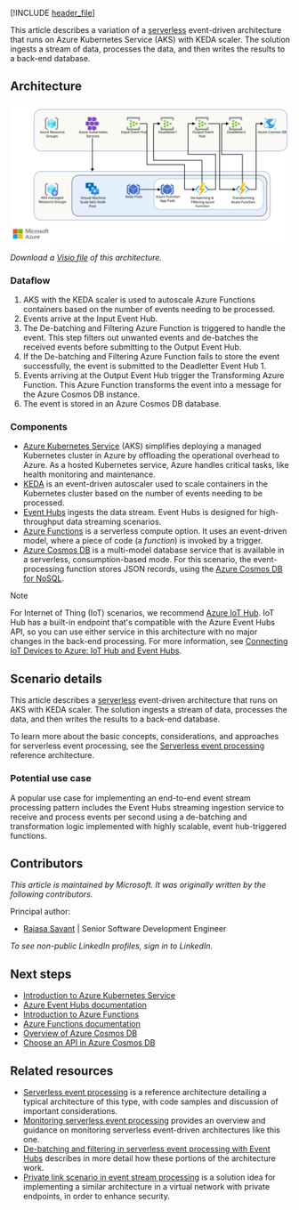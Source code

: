<!-- cSpell:ignore KEDA deadletter autoscaler -->
[!INCLUDE [header_file](../../../includes/sol-idea-header.md)]

This article describes a variation of a [serverless](https://azure.microsoft.com/solutions/serverless) event-driven architecture that runs on Azure Kubernetes Service (AKS) with KEDA scaler. The solution ingests a stream of data, processes the data, and then writes the results to a back-end database.

## Architecture

[ ![Architecture diagram showing the data flow described in this article.](../media/serverless-event-processing-aks-diagram.svg)](../media/serverless-event-processing-aks-diagram.svg#lightbox)

*Download a [Visio file](https://arch-center.azureedge.net/serverless-event-processing-aks-diagram.vsdx) of this architecture.*

### Dataflow

1. AKS with the KEDA scaler is used to autoscale Azure Functions containers based on the number of events needing to be processed.
1. Events arrive at the Input Event Hub.
1. The De-batching and Filtering Azure Function is triggered to handle the event. This step filters out unwanted events and de-batches the received events before submitting to the Output Event Hub.
1. If the De-batching and Filtering Azure Function fails to store the event successfully, the event is submitted to the Deadletter Event Hub 1.
1. Events arriving at the Output Event Hub trigger the Transforming Azure Function. This Azure Function transforms the event into a message for the Azure Cosmos DB instance.
1. The event is stored in an Azure Cosmos DB database.

### Components

- [Azure Kubernetes Service](https://azure.microsoft.com/services/kubernetes-service) (AKS) simplifies deploying a managed Kubernetes cluster in Azure by offloading the operational overhead to Azure. As a hosted Kubernetes service, Azure handles critical tasks, like health monitoring and maintenance.
- [KEDA](https://keda.sh) is an event-driven autoscaler used to scale containers in the Kubernetes cluster based on the number of events needing to be processed.
- [Event Hubs](https://azure.microsoft.com/services/event-hubs) ingests the data stream. Event Hubs is designed for high-throughput data streaming scenarios.
- [Azure Functions](https://azure.microsoft.com/services/functions) is a serverless compute option. It uses an event-driven model, where a piece of code (a *function*) is invoked by a trigger.
- [Azure Cosmos DB](https://azure.microsoft.com/services/cosmos-db) is a multi-model database service that is available in a serverless, consumption-based mode. For this scenario, the event-processing function stores JSON records, using the [Azure Cosmos DB for NoSQL](/azure/cosmos-db/introduction).

> [!NOTE]
> For Internet of Thing (IoT) scenarios, we recommend [Azure IoT Hub](https://azure.microsoft.com/services/iot-hub). IoT Hub has a built-in endpoint that's compatible with the Azure Event Hubs API, so you can use either service in this architecture with no major changes in the back-end processing. For more information, see [Connecting IoT Devices to Azure: IoT Hub and Event Hubs](/azure/iot-hub/iot-hub-compare-event-hubs).

## Scenario details

This article describes a [serverless](https://azure.microsoft.com/solutions/serverless) event-driven architecture that runs on AKS with KEDA scaler. The solution ingests a stream of data, processes the data, and then writes the results to a back-end database.

To learn more about the basic concepts, considerations, and approaches for serverless event processing, see the [Serverless event processing](../../reference-architectures/serverless/event-processing.yml) reference architecture.

### Potential use case

A popular use case for implementing an end-to-end event stream processing pattern includes the Event Hubs streaming ingestion service to receive and process events per second using a de-batching and transformation logic implemented with highly scalable, event hub-triggered functions.

## Contributors

*This article is maintained by Microsoft. It was originally written by the following contributors.*

Principal author:

- [Rajasa Savant](https://www.linkedin.com/in/rajasa-savant-72645728) | Senior Software Development Engineer

*To see non-public LinkedIn profiles, sign in to LinkedIn.*

## Next steps

- [Introduction to Azure Kubernetes Service](/azure/aks/intro-kubernetes)
- [Azure Event Hubs documentation](/azure/event-hubs/)
- [Introduction to Azure Functions](/azure/azure-functions/functions-overview)
- [Azure Functions documentation](/azure/azure-functions/)
- [Overview of Azure Cosmos DB](/azure/cosmos-db/introduction)
- [Choose an API in Azure Cosmos DB](/azure/cosmos-db/choose-api)

## Related resources

- [Serverless event processing](../../reference-architectures/serverless/event-processing.yml) is a reference architecture detailing a typical architecture of this type, with code samples and discussion of important considerations.
- [Monitoring serverless event processing](../../serverless/guide/monitoring-serverless-event-processing.md) provides an overview and guidance on monitoring serverless event-driven architectures like this one.
- [De-batching and filtering in serverless event processing with Event Hubs](./serverless-event-processing-filtering.yml) describes in more detail how these portions of the architecture work.
- [Private link scenario in event stream processing](./serverless-event-processing-private-link.yml) is a solution idea for implementing a similar architecture in a virtual network with private endpoints, in order to enhance security.
